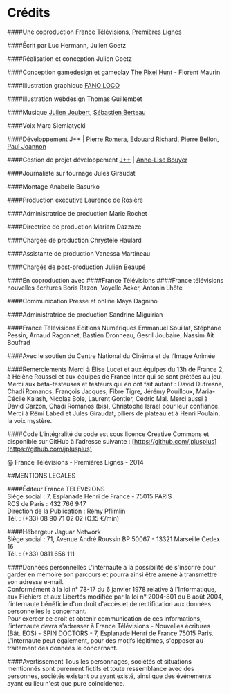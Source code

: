 # Crédits

####Une coproduction 
[France Télévisions](http://www.francetelevisions.fr), [Premières Lignes](http://pltv.fr)


####Écrit par
Luc Hermann, Julien Goetz


####Réalisation et conception
Julien Goetz


####Conception gamedesign et gameplay
[The Pixel Hunt](http://thepixelhunt.com) - Florent Maurin


####Illustration graphique
[FANO LOCO](http://fanoloco.blogspot.fr)


####Illustration webdesign
Thomas Guillembet


####Musique
[Julien Joubert](https://soundcloud.com/s-berteau-j-joubert/sets/jeu-dinfluences), [Sébastien Berteau](https://soundcloud.com/s-berteau-j-joubert/sets/jeu-dinfluences)


####Voix
Marc Siemiatycki


####Développement
[J++](http://berlin.jplusplus.org/) | [Pierre Romera](https://twitter.com/Pirhoo), [Edouard Richard](https://twitter.com/vied12), [Pierre Bellon](https://twitter.com/Toutenrab), [Paul Joannon](https://twitter.com/pauljoannon)

####Gestion de projet développement
[J++](http://berlin.jplusplus.org/) | [Anne-Lise Bouyer](https://twitter.com/annelisebouyer)


####Journaliste sur tournage 
Jules Giraudat

####Montage
Anabelle Basurko

####Production exécutive
Laurence de Rosière

####Administratrice de production 
Marie Rochet

####Directrice de production
Mariam Dazzaze

####Chargée de production
Chrystèle Haulard

####Assistante de production
Vanessa Martineau

####Chargés de post-production
Julien Beaupé


####En coproduction avec
####France Télévisions
####France télévisions nouvelles écritures
Boris Razon, Voyelle Acker, Antonin Lhôte

####Communication Presse et online
Maya Dagnino

####Administratrice de production
Sandrine Miguirian

####France Télévisions Editions Numériques
Emmanuel Souillat, Stéphane Pessin, Arnaud Ragonnet, Bastien Dronneau, Gesril Joubaire, Nassim Ait Boufrad


####Avec le soutien du 
Centre National du Cinéma et de l’Image Animée


####Remerciements
Merci à Élise Lucet et aux équipes du 13h de France 2, à Hélène Roussel et aux équipes de France Inter qui se sont prêtées au jeu. Merci aux beta-testeuses et testeurs qui en ont fait autant : David Dufresne, Chadi Romanos, François Jacques, Fibre Tigre, Jérémy Pouilloux, Maria-Cécile Kalash, Nicolas Bole, Laurent Gontier, Cédric Mal. Merci aussi à David Carzon, Chadi Romanos (bis), Christophe Israel pour leur confiance. Merci à Rémi Labed et Jules Giraudat, piliers de plateau et à Henri Poulain, la voix mystère.


####Code
L’intégralité du code est sous licence Creative Commons et disponible sur GitHub à l’adresse suivante : [https://github.com/jplusplus](https://github.com/jplusplus)

@ France Télévisions - Premières Lignes - 2014


##MENTIONS LEGALES

####Éditeur
France TELEVISIONS  
Siège social : 7, Esplanade Henri de France - 75015 PARIS  
RCS de Paris : 432 766 947  
Direction de la Publication : Rémy Pflimlin  
Tél. : (+33) 08 90 71 02 02 (O.15 €/min)

####Hébergeur
Jaguar Network  
Siège social : 71, Avenue André Roussin BP 50067 - 13321 Marseille Cedex 16  
Tél. : (+33) 0811 656 111

####Données personnelles
L'internaute a la possibilité de s'inscrire pour garder en mémoire son parcours et pourra ainsi être amené à transmettre son adresse e-mail.  
Conformément à la loi n° 78-17 du 6 janvier 1978 relative à l'Informatique, aux Fichiers et aux Libertés modifiée par la loi n° 2004-801 du 6 août 2004, l'internaute bénéficie d'un droit d'accès et de rectification aux données personnelles le concernant.  
Pour exercer ce droit et obtenir communication de ces informations, l'internaute devra s'adresser à France Télévisions - Nouvelles écritures (Bât. EOS) - SPIN DOCTORS - 7, Esplanade Henri de France 75015 Paris.  
L'internaute peut également, pour des motifs légitimes, s'opposer au traitement des données le concernant.

####Avertissement
Tous les personnages, sociétés et situations mentionnés sont purement fictifs et toute ressemblance avec des personnes, sociétés existant ou ayant existé, ainsi que des événements ayant eu lieu n'est que pure coincidence.
 